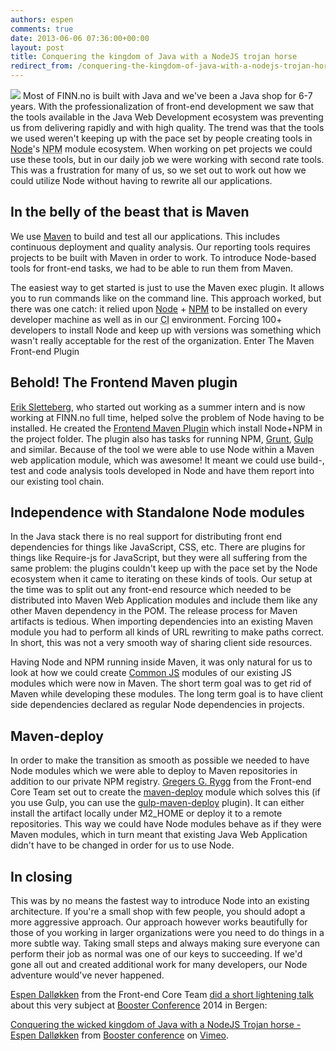 ```yaml
---
authors: espen
comments: true
date: 2013-06-06 07:36:00+00:00
layout: post
title: Conquering the kingdom of Java with a NodeJS trojan horse
redirect_from: /conquering-the-kingdom-of-java-with-a-nodejs-trojan-horse/
---
```

<img src="http://upload.wikimedia.org/wikipedia/commons/6/6e/Trojan_Horse_by_A_Yakovlev_1911.jpg">
Most of FINN.no is built with Java and we've been a Java shop for 6-7 years. With the professionalization of front-end development we saw that the tools available in the Java Web Development ecosystem was preventing us from delivering rapidly and with high quality.
The trend was that the tools we used weren't keeping up with the pace set by people creating tools in <a href="http://nodejs.org/">Node</a>'s <acronym title="Node Package Management">NPM</acronym> module ecosystem. When working on pet projects we could use these tools, but in our daily job we were working with second rate tools. This was a frustration for many of us, so we set out to work out how we could utilize Node without having to rewrite all our applications.

<h2>In the belly of the beast that is Maven</h2>
We use <a href="http://maven.apache.org/">Maven</a> to build and test all our applications. This includes continuous deployment and quality analysis. Our reporting tools requires projects to be built with Maven in order to work. To introduce Node-based tools for front-end tasks, we had to be able to run them from Maven.

The easiest way to get started is just to use the Maven exec plugin. It allows you to run commands like on the command line. This approach worked, but there was one catch: it relied upon <a href="http://nodejs.org/">Node</a> + <a href="https://www.npmjs.org/">NPM</a> to be installed on every developer machine as well as in our <acronym title="Continuous Integration">CI</acronym> environment. Forcing 100+ developers to install Node and keep up with versions was something which wasn't really acceptable for the rest of the organization. Enter The Maven Front-end Plugin

<h2>Behold! The Frontend Maven plugin</h2>
<a href="https://github.com/eirslett">Erik Sletteberg</a>, who started out working as a summer intern and is now working at FINN.no full time, helped solve the problem of Node having to be installed. He created the <a href="https://github.com/eirslett/frontend-maven-plugin">Frontend Maven Plugin</a> which install Node+NPM in the project folder. The plugin also has tasks for running NPM, <a href="http://gruntjs.com/">Grunt</a>, <a href="http://gulpjs.com/">Gulp</a> and similar.
Because of the tool we were able to use Node within a Maven web application module, which was awesome! It meant we could use build-, test and code analysis tools developed in Node and have them report into our existing tool chain.

<h2>Independence with Standalone Node modules</h2>
In the Java stack there is no real support for distributing front end dependencies for things like JavaScript, CSS, etc. There are plugins for things like Require-js for JavaScript, but they were all suffering from the same problem: the plugins couldn't keep up with the pace set by the Node ecosystem when it came to iterating on these kinds of tools.
Our setup at the time was to split out any front-end resource which needed to be distributed into Maven Web Application modules and include them like any other Maven dependency in the POM. The release process for Maven artifacts is tedious. When importing dependencies into an existing Maven module you had to perform all kinds of URL rewriting to make paths correct. In short, this was not a very smooth way of sharing client side resources.

Having Node and NPM running inside Maven, it was only natural for us to look at how we could create <a href="http://wiki.commonjs.org/wiki/CommonJS">Common JS</a> modules of our existing JS modules which were now in Maven. The short term goal was to get rid of Maven while developing these modules. The long term goal is to have client side dependencies declared as regular Node dependencies in projects.

<h2>Maven-deploy</h2>
In order to make the transition as smooth as possible we needed to have Node modules which we were able to deploy to Maven repositories in addition to our private NPM registry. <a href="https://github.com/gregersrygg">Gregers G. Rygg</a> from the Front-end Core Team set out to create the <a href="https://github.com/finn-no/maven-deploy">maven-deploy</a> module which solves this (if you use Gulp, you can use the <a href="https://www.npmjs.org/package/gulp-maven-deploy">gulp-maven-deploy</a> plugin). It can either install the artifact locally under M2_HOME or deploy it to a remote repositories. This way we could have Node modules behave as if they were Maven modules, which in turn meant that existing Java Web Application didn't have to be changed in order for us to use Node.

<h2>In closing</h2>
This was by no means the fastest way to introduce Node into an existing architecture. If you're a small shop with few people, you should adopt a more aggressive approach. Our approach however works beautifully for those of you working in larger organizations were you need to do things in a more subtle way. Taking small steps and always making sure everyone can perform their job as normal was one of our keys to succeeding. If we'd gone all out and created additional work for many developers, our Node adventure would've never happened.

<a href="//github.com/leftieFriele">Espen Dalløkken</a> from the Front-end Core Team <a href="http://www.boosterconf.no/talks/232">did a short lightening talk</a> about this very subject at <a href="http://www.boosterconf.no/">Booster Conference</a> 2014 in Bergen:
<p><a href="http://vimeo.com/89938193">Conquering the wicked kingdom of Java with a NodeJS Trojan horse - Espen Dalløkken</a> from <a href="http://vimeo.com/boosterconf">Booster conference</a> on <a href="https://vimeo.com">Vimeo</a>.</p>
